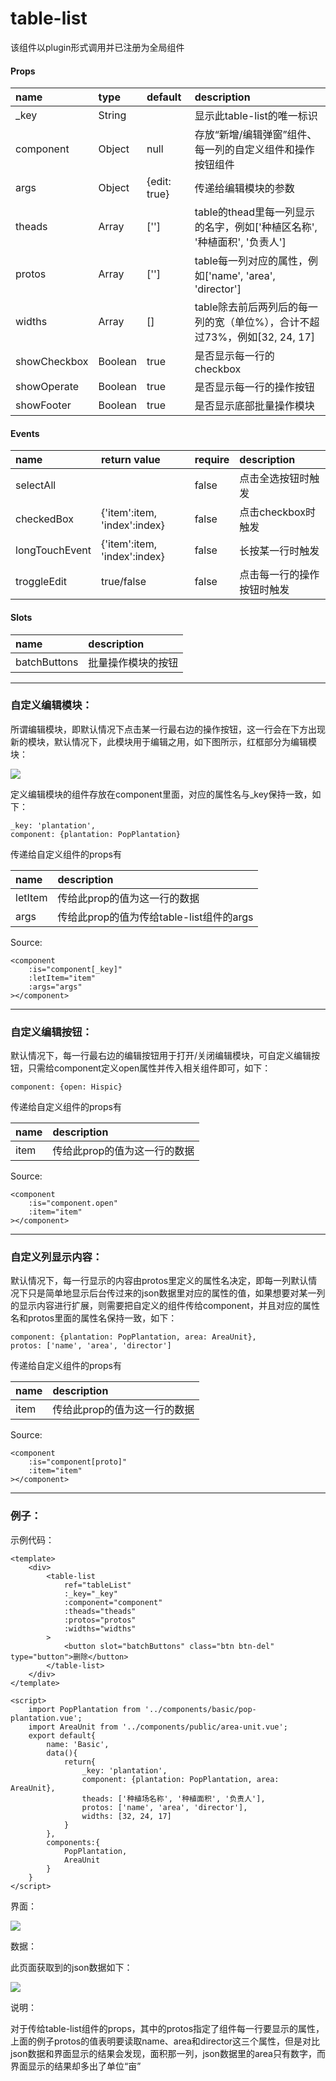 # table-list

该组件以plugin形式调用并已注册为全局组件

#### Props

| name | type | default | description |
| :--- | :--- | :--- | :--- |
| \_key | String |  | 显示此table-list的唯一标识 |
| component | Object | null | 存放“新增/编辑弹窗”组件、每一列的自定义组件和操作按钮组件 |
| args | Object | {edit: true} | 传递给编辑模块的参数 |
| theads | Array | \[''\] | table的thead里每一列显示的名字，例如\['种植区名称', '种植面积', '负责人'\] |
| protos | Array | \[''\] | table每一列对应的属性，例如\['name', 'area', 'director'\] |
| widths | Array | \[\] | table除去前后两列后的每一列的宽（单位%），合计不超过73%，例如\[32, 24, 17\] |
| showCheckbox | Boolean | true | 是否显示每一行的checkbox |
| showOperate | Boolean | true | 是否显示每一行的操作按钮 |
| showFooter | Boolean | true | 是否显示底部批量操作模块 |

#### Events

| name | return value | require | description |
| :--- | :--- | :--- | :--- |
| selectAll |  | false | 点击全选按钮时触发 |
| checkedBox | {'item':item, 'index':index} | false | 点击checkbox时触发 |
| longTouchEvent | {'item':item, 'index':index} | false | 长按某一行时触发 |
| troggleEdit | true/false | false | 点击每一行的操作按钮时触发 |

#### Slots

| name | description |
| :--- | :--- |
| batchButtons | 批量操作模块的按钮 |

---

### 自定义编辑模块：

所谓编辑模块，即默认情况下点击某一行最右边的操作按钮，这一行会在下方出现新的模块，默认情况下，此模块用于编辑之用，如下图所示，红框部分为编辑模块：

![](/assets/QQ截图20170221113445.png)

定义编辑模块的组件存放在component里面，对应的属性名与\_key保持一致，如下：

```
_key: 'plantation',
component: {plantation: PopPlantation}
```

传递给自定义组件的props有

| name | description |
| :--- | :--- |
| letItem | 传给此prop的值为这一行的数据 |
| args | 传给此prop的值为传给table-list组件的args |

Source:

```
<component 
    :is="component[_key]"
    :letItem="item"
    :args="args"
></component>
```

---

### 自定义编辑按钮：

默认情况下，每一行最右边的编辑按钮用于打开/关闭编辑模块，可自定义编辑按钮，只需给component定义open属性并传入相关组件即可，如下：

```
component: {open: Hispic}
```

传递给自定义组件的props有

| name | description |
| :--- | :--- |
| item | 传给此prop的值为这一行的数据 |

Source:

```
<component 
    :is="component.open"
    :item="item"
></component>
```

---

### 自定义列显示内容：

默认情况下，每一行显示的内容由protos里定义的属性名决定，即每一列默认情况下只是简单地显示后台传过来的json数据里对应的属性的值，如果想要对某一列的显示内容进行扩展，则需要把自定义的组件传给component，并且对应的属性名和protos里面的属性名保持一致，如下：

```
component: {plantation: PopPlantation, area: AreaUnit},
protos: ['name', 'area', 'director']
```

传递给自定义组件的props有

| name | description |
| :--- | :--- |
| item | 传给此prop的值为这一行的数据 |

Source:

```
<component 
    :is="component[proto]"
    :item="item"
></component>
```

---

### 例子：

示例代码：

```
<template>
    <div>
        <table-list
            ref="tableList"
            :_key="_key"
            :component="component"
            :theads="theads"
            :protos="protos"
            :widths="widths"
        >
            <button slot="batchButtons" class="btn btn-del" type="button">删除</button>
        </table-list>
    </div>
</template>

<script>
    import PopPlantation from '../components/basic/pop-plantation.vue';
    import AreaUnit from '../components/public/area-unit.vue';
    export default{
        name: 'Basic',
        data(){
            return{
                _key: 'plantation',
                component: {plantation: PopPlantation, area: AreaUnit},
                theads: ['种植场名称', '种植面积', '负责人'],
                protos: ['name', 'area', 'director'],
                widths: [32, 24, 17]
            }
        },
        components:{
            PopPlantation,
            AreaUnit
        }
    }
</script>
```

界面：

![](/assets/QQ截图20170221113019.png)

数据：

此页面获取到的json数据如下：

![](/assets/QQ截图20170221114022.png)

说明：

对于传给table-list组件的props，其中的protos指定了组件每一行要显示的属性，上面的例子protos的值表明要读取name、area和director这三个属性，但是对比json数据和界面显示的结果会发现，面积那一列，json数据里的area只有数字，而界面显示的结果却多出了单位“亩”

